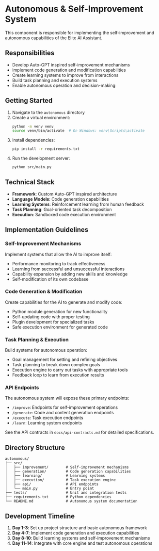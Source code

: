 # Autonomous & Self-Improvement System

This component is responsible for implementing the self-improvement and autonomous capabilities of the Elite AI Assistant.

## Responsibilities

- Develop Auto-GPT inspired self-improvement mechanisms
- Implement code generation and modification capabilities
- Create learning systems to improve from interactions
- Build task planning and execution systems
- Enable autonomous operation and decision-making

## Getting Started

1. Navigate to the `autonomous` directory
2. Create a virtual environment:
   ```bash
   python -m venv venv
   source venv/bin/activate  # On Windows: venv\Scripts\activate
   ```
3. Install dependencies:
   ```bash
   pip install -r requirements.txt
   ```
4. Run the development server:
   ```bash
   python src/main.py
   ```

## Technical Stack

- **Framework**: Custom Auto-GPT inspired architecture
- **Language Models**: Code generation capabilities
- **Learning Systems**: Reinforcement learning from human feedback
- **Task Planning**: Goal-oriented task decomposition
- **Execution**: Sandboxed code execution environment

## Implementation Guidelines

### Self-Improvement Mechanisms

Implement systems that allow the AI to improve itself:

- Performance monitoring to track effectiveness
- Learning from successful and unsuccessful interactions
- Capability expansion by adding new skills and knowledge
- Self-modification of its own codebase

### Code Generation & Modification

Create capabilities for the AI to generate and modify code:

- Python module generation for new functionality
- Self-updating code with proper testing
- Plugin development for specialized tasks
- Safe execution environment for generated code

### Task Planning & Execution

Build systems for autonomous operation:

- Goal management for setting and refining objectives
- Task planning to break down complex goals
- Execution engine to carry out tasks with appropriate tools
- Feedback loop to learn from execution results

### API Endpoints

The autonomous system will expose these primary endpoints:

- `/improve`: Endpoints for self-improvement operations
- `/generate`: Code and content generation endpoints
- `/execute`: Task execution endpoints
- `/learn`: Learning system endpoints

See the API contracts in `docs/api-contracts.md` for detailed specifications.

## Directory Structure

```
autonomous/
├── src/
│   ├── improvement/        # Self-improvement mechanisms
│   ├── generation/         # Code generation capabilities
│   ├── learning/           # Learning systems
│   ├── execution/          # Task execution engine
│   ├── api/                # API endpoints
│   └── main.py             # Entry point
├── tests/                  # Unit and integration tests
├── requirements.txt        # Python dependencies
└── README.md               # Autonomous system documentation
```

## Development Timeline

1. **Day 1-3**: Set up project structure and basic autonomous framework
2. **Day 4-7**: Implement code generation and execution capabilities
3. **Day 8-10**: Build learning systems and self-improvement mechanisms
4. **Day 11-14**: Integrate with core engine and test autonomous operations
